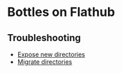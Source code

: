 # Bottles on Flathub

## Troubleshooting
- [Expose new directories](https://docs.usebottles.com/flatpak/expose-directories)
- [Migrate directories](https://docs.usebottles.com/flatpak/migrate-bottles-to-flatpak)
